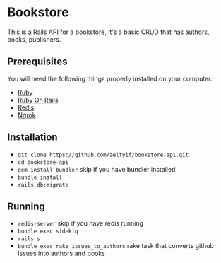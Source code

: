 # Bookstore

This is a Rails API for a bookstore, it's a basic CRUD that has authors, books, publishers.

## Prerequisites

You will need the following things properly installed on your computer.

* [Ruby](https://www.ruby-lang.org/en/news/2017/03/22/ruby-2-4-1-released/)
* [Ruby On Rails](https://weblog.rubyonrails.org/2019/3/28/Rails-5-1-7-has-been-released/)
* [Redis](https://redis.io/topics/quickstart)
* [Ngrok](https://ngrok.com/download)

## Installation

* `git clone https://github.com/aeltyif/bookstore-api.git`
* `cd bookstore-api`
* `gem install bundler` skip if you have bundler installed
* `bundle install`
* `rails db:migrate`

## Running

* `redis-server` skip if you have redis running
* `bundle exec sidekiq`
* `rails s`
* `bundle exec rake issues_to_authors` rake task that converts github issues into authors and books
